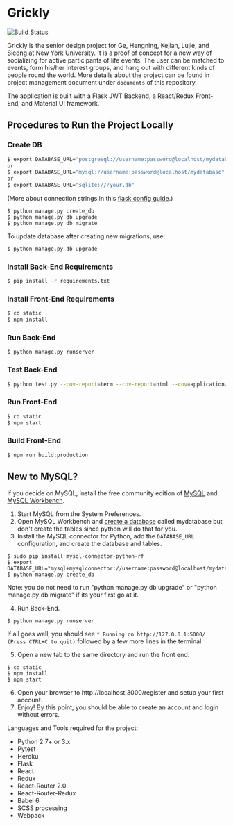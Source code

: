 # Grickly #

[![Build Status](https://travis-ci.org/grickly-nyu/grickly.svg?branch=main)](https://travis-ci.org/grickly-nyu/grickly)

Grickly is the senior design project for Ge, Hengning, Kejian, Lujie, and Sicong at New York University. It is a proof of concept for a new way of socializing for active participants of life events. The user can be matched to events, form his/her interest groups, and hang out with different kinds of people round the world. More details about the project can be found in project management document under `documents` of this repository. 

The application is built with a Flask JWT Backend, a React/Redux Front-End, and Material UI framework.

## Procedures to Run the Project Locally

### Create DB
```sh
$ export DATABASE_URL="postgresql://username:password@localhost/mydatabase"
or
$ export DATABASE_URL="mysql://username:password@localhost/mydatabase"
or
$ export DATABASE_URL="sqlite:///your.db"
```

(More about connection strings in this [flask config guide](http://flask-sqlalchemy.pocoo.org/2.1/config/).)

```
$ python manage.py create_db
$ python manage.py db upgrade
$ python manage.py db migrate
```

To update database after creating new migrations, use:

```sh
$ python manage.py db upgrade
```
### Install Back-End Requirements
```sh
$ pip install -r requirements.txt
```

### Install Front-End Requirements
```sh
$ cd static
$ npm install
```

### Run Back-End

```sh
$ python manage.py runserver
```

### Test Back-End

```sh
$ python test.py --cov-report=term --cov-report=html --cov=application/ tests/
```

### Run Front-End

```sh
$ cd static
$ npm start
```

### Build Front-End

```sh
$ npm run build:production
```

## New to MySQL? 

If you decide on MySQL, install the free community edition of [MySQL](https://dev.mysql.com/downloads/mysql/) and [MySQL Workbench](https://www.mysql.com/products/workbench/).

1. Start MySQL from the System Preferences.
2. Open MySQL Workbench and [create a database](http://stackoverflow.com/questions/5515745/create-a-new-database-with-mysql-workbench) called mydatabase but don't create the tables since python will do that for you.
3. Install the MySQL connector for Python, add the `DATABASE_URL` configuration, and create the database and tables.

```
$ sudo pip install mysql-connector-python-rf
$ export DATABASE_URL="mysql+mysqlconnector://username:password@localhost/mydatabase"
$ python manage.py create_db
```

Note: you do not need to run "python manage.py db upgrade" or "python manage.py db migrate" if its your first go at it.

4. Run Back-End.

```
$ python manage.py runserver
```

If all goes well, you should see ```* Running on http://127.0.0.1:5000/ (Press CTRL+C to quit)``` followed by a few more lines in the terminal.

5. Open a new tab to the same directory and run the front end.

```
$ cd static
$ npm install
$ npm start
```

6. Open your browser to http://localhost:3000/register and setup your first account.
7. Enjoy! By this point, you should be able to create an account and login without errors. 

Languages and Tools required for the project:

* Python 2.7+ or 3.x
* Pytest
* Heroku
* Flask
* React
* Redux
* React-Router 2.0
* React-Router-Redux
* Babel 6
* SCSS processing
* Webpack
